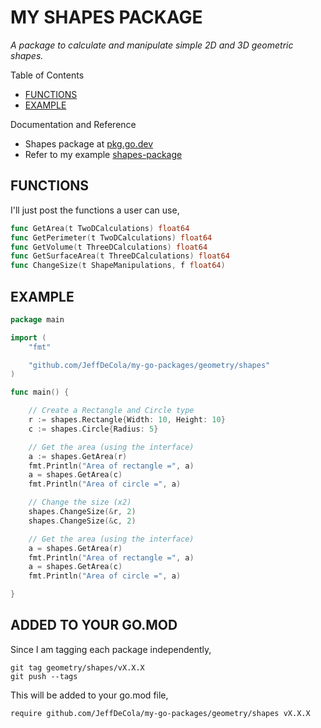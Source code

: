 # MY SHAPES PACKAGE

_A package to calculate and manipulate simple 2D and 3D geometric shapes._

Table of Contents

* [FUNCTIONS](https://github.com/JeffDeCola/my-go-packages/tree/master/geometry/shapes#functions)
* [EXAMPLE](https://github.com/JeffDeCola/my-go-packages/tree/master/geometry/shapes#example)

Documentation and Reference

* Shapes package at
  [pkg.go.dev](https://pkg.go.dev/github.com/JeffDeCola/my-go-packages/geometry/shapes)
* Refer to my example
  [shapes-package](https://github.com/JeffDeCola/my-go-examples/tree/master/functions-methods-interfaces/interfaces/shapes-package)

## FUNCTIONS

I'll just post the functions a user can use,

```go
func GetArea(t TwoDCalculations) float64
func GetPerimeter(t TwoDCalculations) float64
func GetVolume(t ThreeDCalculations) float64
func GetSurfaceArea(t ThreeDCalculations) float64
func ChangeSize(t ShapeManipulations, f float64)
```

## EXAMPLE

```go
package main

import (
    "fmt"

    "github.com/JeffDeCola/my-go-packages/geometry/shapes"
)

func main() {

    // Create a Rectangle and Circle type
    r := shapes.Rectangle{Width: 10, Height: 10}
    c := shapes.Circle{Radius: 5}

    // Get the area (using the interface)
    a := shapes.GetArea(r)
    fmt.Println("Area of rectangle =", a)
    a = shapes.GetArea(c)
    fmt.Println("Area of circle =", a)

    // Change the size (x2)
    shapes.ChangeSize(&r, 2)
    shapes.ChangeSize(&c, 2)

    // Get the area (using the interface)
    a = shapes.GetArea(r)
    fmt.Println("Area of rectangle =", a)
    a = shapes.GetArea(c)
    fmt.Println("Area of circle =", a)

}
```

## ADDED TO YOUR GO.MOD

Since I am tagging each package independently,

```text
git tag geometry/shapes/vX.X.X
git push --tags
```

This will be added to your go.mod file,

```text
require github.com/JeffDeCola/my-go-packages/geometry/shapes vX.X.X
```
